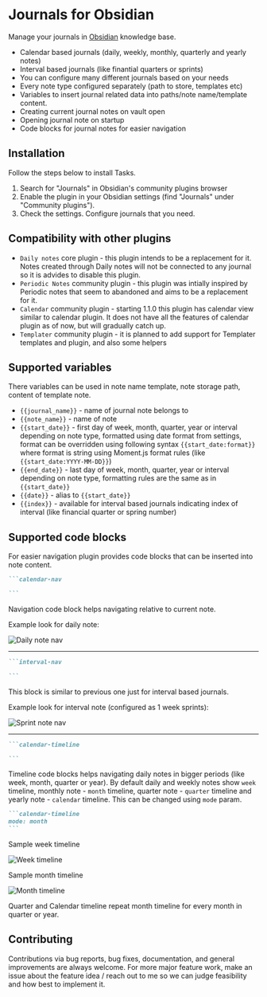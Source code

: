# Journals for Obsidian

Manage your journals in [Obsidian](https://obsidian.md/) knowledge base.

- Calendar based journals (daily, weekly, monthly, quarterly and yearly notes)
- Interval based journals (like finantial quarters or sprints)
- You can configure many different journals based on your needs
- Every note type configured separately (path to store, templates etc)
- Variables to insert journal related data into paths/note name/template content.
- Creating current journal notes on vault open
- Opening journal note on startup
- Code blocks for journal notes for easier navigation

## Installation

Follow the steps below to install Tasks.

1. Search for "Journals" in Obsidian's community plugins browser
2. Enable the plugin in your Obsidian settings (find "Journals" under "Community plugins").
3. Check the settings. Configure journals that you need.

## Compatibility with other plugins

- `Daily notes` core plugin - this plugin intends to be a replacement for it. Notes created through Daily notes will not be connected to any journal so it is advides to disable this plugin.
- `Periodic Notes` community plugin - this plugin was intially inspired by Periodic notes that seem to abandoned and aims to be a replacement for it.
- `Calendar` community plugin - starting 1.1.0 this plugin has calendar view similar to calendar plugin. It does not have all the features of calendar plugin as of now, but will gradually catch up.
- `Templater` community plugin - it is planned to add support for Templater templates and plugin, and also some helpers

## Supported variables

There variables can be used in note name template, note storage path, content of template note.

- `{{journal_name}}` - name of journal note belongs to
- `{{note_name}}` - name of note
- `{{start_date}}` - first day of week, month, quarter, year or interval depending on note type, formatted using date format from settings, format can be overridden using following syntax `{{start_date:format}}` where format is string using Moment.js format rules (like `{{start_date:YYYY-MM-DD}}`)
- `{{end_date}}` - last day of week, month, quarter, year or interval depending on note type, formatting rules are the same as in `{{start_date}}`
- `{{date}}` - alias to `{{start_date}}`
- `{{index}}` - available for interval based journals indicating index of interval (like financial quarter or spring number)

## Supported code blocks

For easier navigation plugin provides code blocks that can be inserted into note content.

````markdown
```calendar-nav

```
````

Navigation code block helps navigating relative to current note.

Example look for daily note:

![Daily note nav](assets/daily-nav.png)

---

````markdown
```interval-nav

```
````

This block is similar to previous one just for interval based journals.

Example look for interval note (configured as 1 week sprints):

![Sprint note nav](assets/interval-nav.png)

---

````markdown
```calendar-timeline

```
````

Timeline code blocks helps navigating daily notes in bigger periods (like week, month, quarter or year). By default daily and weekly notes show `week` timeline, monthly note - `month` timeline, quarter note - `quarter` timeline and yearly note - `calendar` timeline. This can be changed using `mode` param.

````markdown
```calendar-timeline
mode: month
```
````

Sample week timeline

![Week timeline](assets/week-timeline.png)

Sample month timeline

![Month timeline](assets/month-timeline.png)

Quarter and Calendar timeline repeat month timeline for every month in quarter or year.

## Contributing

Contributions via bug reports, bug fixes, documentation, and general improvements are always welcome. For more major feature work, make an issue about the feature idea / reach out to me so we can judge feasibility and how best to implement it.
